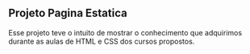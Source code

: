 ## Projeto Pagina Estatica

Esse projeto teve o intuito de mostrar o conhecimento que adquirimos durante as aulas de HTML e CSS dos cursos propostos.